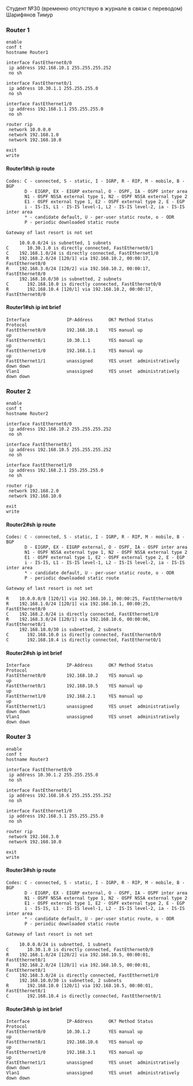 Студент №30 (временно отсутствую в журнале в связи с переводом)
Шарифянов Тимур

### Router 1
	enable
	conf t
	hostname Router1

	interface FastEthernet0/0
	 ip address 192.168.10.1 255.255.255.252
	 no sh

	interface FastEthernet0/1
	 ip address 10.30.1.1 255.255.255.0
	 no sh

	interface FastEthernet1/0
	 ip address 192.168.1.1 255.255.255.0
	 no sh

	router rip
	 network 10.0.0.0
	 network 192.168.1.0
	 network 192.168.10.0

	exit
	write

#### Router1#sh ip route
	Codes: C - connected, S - static, I - IGRP, R - RIP, M - mobile, B - BGP
	       D - EIGRP, EX - EIGRP external, O - OSPF, IA - OSPF inter area
	       N1 - OSPF NSSA external type 1, N2 - OSPF NSSA external type 2
	       E1 - OSPF external type 1, E2 - OSPF external type 2, E - EGP
	       i - IS-IS, L1 - IS-IS level-1, L2 - IS-IS level-2, ia - IS-IS inter area
	       * - candidate default, U - per-user static route, o - ODR
	       P - periodic downloaded static route

	Gateway of last resort is not set

	     10.0.0.0/24 is subnetted, 1 subnets
	C       10.30.1.0 is directly connected, FastEthernet0/1
	C    192.168.1.0/24 is directly connected, FastEthernet1/0
	R    192.168.2.0/24 [120/1] via 192.168.10.2, 00:00:17, FastEthernet0/0
	R    192.168.3.0/24 [120/2] via 192.168.10.2, 00:00:17, FastEthernet0/0
	     192.168.10.0/30 is subnetted, 2 subnets
	C       192.168.10.0 is directly connected, FastEthernet0/0
	R       192.168.10.4 [120/1] via 192.168.10.2, 00:00:17, FastEthernet0/0


#### Router1#sh ip int brief
	Interface              IP-Address      OK? Method Status                Protocol 
	FastEthernet0/0        192.168.10.1    YES manual up                    up 
	FastEthernet0/1        10.30.1.1       YES manual up                    up 
	FastEthernet1/0        192.168.1.1     YES manual up                    up 
	FastEthernet1/1        unassigned      YES unset  administratively down down 
	Vlan1                  unassigned      YES unset  administratively down down

### Router 2
	enable
	conf t
	hostname Router2

	interface FastEthernet0/0
	 ip address 192.168.10.2 255.255.255.252 
	 no sh

	interface FastEthernet0/1
	 ip address 192.168.10.5 255.255.255.252
	 no sh

	interface FastEthernet1/0
	 ip address 192.168.2.1 255.255.255.0
	 no sh

	router rip
	 network 192.168.2.0
	 network 192.168.10.0

	exit
	write

#### Router2#sh ip route
	Codes: C - connected, S - static, I - IGRP, R - RIP, M - mobile, B - BGP
	       D - EIGRP, EX - EIGRP external, O - OSPF, IA - OSPF inter area
	       N1 - OSPF NSSA external type 1, N2 - OSPF NSSA external type 2
	       E1 - OSPF external type 1, E2 - OSPF external type 2, E - EGP
	       i - IS-IS, L1 - IS-IS level-1, L2 - IS-IS level-2, ia - IS-IS inter area
	       * - candidate default, U - per-user static route, o - ODR
	       P - periodic downloaded static route

	Gateway of last resort is not set

	R    10.0.0.0/8 [120/1] via 192.168.10.1, 00:00:25, FastEthernet0/0
	R    192.168.1.0/24 [120/1] via 192.168.10.1, 00:00:25, FastEthernet0/0
	C    192.168.2.0/24 is directly connected, FastEthernet1/0
	R    192.168.3.0/24 [120/1] via 192.168.10.6, 00:00:06, FastEthernet0/1
	     192.168.10.0/30 is subnetted, 2 subnets
	C       192.168.10.0 is directly connected, FastEthernet0/0
	C       192.168.10.4 is directly connected, FastEthernet0/1


#### Router2#sh ip int brief
	Interface              IP-Address      OK? Method Status                Protocol 
	FastEthernet0/0        192.168.10.2    YES manual up                    up 
	FastEthernet0/1        192.168.10.5    YES manual up                    up 
	FastEthernet1/0        192.168.2.1     YES manual up                    up 
	FastEthernet1/1        unassigned      YES unset  administratively down down 
	Vlan1                  unassigned      YES unset  administratively down down

### Router 3
	enable
	conf t
	hostname Router3

	interface FastEthernet0/0
	 ip address 10.30.1.2 255.255.255.0
	 no sh

	interface FastEthernet0/1
	 ip address 192.168.10.6 255.255.255.252
	 no sh

	interface FastEthernet1/0
	 ip address 192.168.3.1 255.255.255.0
	 no sh

	router rip
	 network 192.168.3.0
	 network 192.168.10.0

	exit
	write

#### Router3#sh ip route
	Codes: C - connected, S - static, I - IGRP, R - RIP, M - mobile, B - BGP
	       D - EIGRP, EX - EIGRP external, O - OSPF, IA - OSPF inter area
	       N1 - OSPF NSSA external type 1, N2 - OSPF NSSA external type 2
	       E1 - OSPF external type 1, E2 - OSPF external type 2, E - EGP
	       i - IS-IS, L1 - IS-IS level-1, L2 - IS-IS level-2, ia - IS-IS inter area
	       * - candidate default, U - per-user static route, o - ODR
	       P - periodic downloaded static route

	Gateway of last resort is not set

	     10.0.0.0/24 is subnetted, 1 subnets
	C       10.30.1.0 is directly connected, FastEthernet0/0
	R    192.168.1.0/24 [120/2] via 192.168.10.5, 00:00:01, FastEthernet0/1
	R    192.168.2.0/24 [120/1] via 192.168.10.5, 00:00:01, FastEthernet0/1
	C    192.168.3.0/24 is directly connected, FastEthernet1/0
	     192.168.10.0/30 is subnetted, 2 subnets
	R       192.168.10.0 [120/1] via 192.168.10.5, 00:00:01, FastEthernet0/1
	C       192.168.10.4 is directly connected, FastEthernet0/1


#### Router3#sh ip int brief
	Interface              IP-Address      OK? Method Status                Protocol 
	FastEthernet0/0        10.30.1.2       YES manual up                    up 
	FastEthernet0/1        192.168.10.6    YES manual up                    up 
	FastEthernet1/0        192.168.3.1     YES manual up                    up 
	FastEthernet1/1        unassigned      YES unset  administratively down down 
	Vlan1                  unassigned      YES unset  administratively down down


